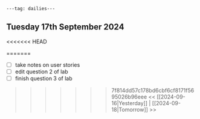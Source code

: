 ```
---tag: dailies---
```

## Tuesday 17th September 2024

<<<<<<< HEAD

=======
- [ ] take notes on user stories
- [ ] edit question 2 of lab
- [ ] finish question 3 of lab
>>>>>>> 7f814dd57c178bd6cbf6cf8171f5695026b96eee
<< [[2024-09-16|Yesterday]] | [[2024-09-18|Tomorrow]] >>




